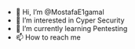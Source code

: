 - 👋 Hi, I’m @MostafaE1gamal
- 👀 I’m interested in Cyper Security
- 🌱 I’m currently learning Pentesting
- 📫 How to reach me 

<!---
MostafaE1gamal/MostafaE1gamal is a ✨ special ✨ repository because its `README.md` (this file) appears on your GitHub profile.
You can click the Preview link to take a look at your changes.
--->

